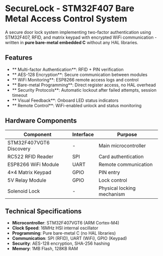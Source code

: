 # SecureLock - STM32F407 Bare Metal Access Control System

A secure door lock system implementing two-factor authentication using STM32F407, RFID, and matrix keypad with encrypted WiFi communication - written in **pure bare-metal embedded C** without any HAL libraries.

## Features

- ** Multi-factor Authentication**: RFID + PIN verification
- ** AES-128 Encryption**: Secure communication between modules
- ** WiFi Monitoring**: ESP8266 remote access logs and control
- ** Bare-metal Programming**: Direct register access, no HAL overhead
- ** Security Protocols**: Automatic lockout after failed attempts, session timeout
- ** Visual Feedback**: Onboard LED status indicators
- ** Remote Control**: WiFi-enabled unlock and status monitoring

## Hardware Components

| Component | Interface | Purpose |
|-----------|-----------|---------|
| STM32F407VGT6 Discovery | - | Main microcontroller |
| RC522 RFID Reader | SPI | Card authentication |
| ESP8266 WiFi Module | UART | Remote communication |
| 4×4 Matrix Keypad | GPIO | PIN entry |
| 5V Relay Module | GPIO | Lock control |
| Solenoid Lock | - | Physical locking mechanism |

## Technical Specifications

- **Microcontroller**: STM32F407VGT6 (ARM Cortex-M4)
- **Clock Speed**: 16MHz HSI internal oscillator
- **Programming**: Pure bare-metal C (no HAL libraries)
- **Communication**: SPI (RFID), UART (WiFi), GPIO (Keypad)
- **Security**: AES-128 encryption, SHA-256 hashing
- **Memory**: 1MB Flash, 128KB RAM
